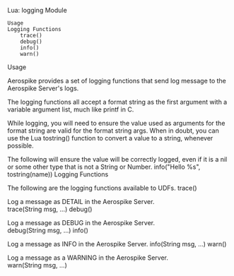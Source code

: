 
 Lua: logging Module

    Usage
    Logging Functions
        trace()
        debug()
        info()
        warn()

Usage

Aerospike provides a set of logging functions that send log message to the Aerospike Server's logs.

The logging functions all accept a format string as the first argument with a variable argument list, much like printf in C.

While logging, you will need to ensure the value used as arguments for the format string are valid for the format string args. When in doubt, you can use the Lua tostring() function to convert a value to a string, whenever possible.

The following will ensure the value will be correctly logged, even if it is a nil or some other type that is not a String or Number.
info("Hello %s", tostring(name))
Logging Functions

The following are the logging functions available to UDFs.
trace()

Log a message as DETAIL in the Aerospike Server.  
trace(String msg, …)
debug()

Log a message as DEBUG in the Aerospike Server.  
debug(String msg, …)
info()

Log a message as INFO in the Aerospike Server.
info(String msg, …)
warn()

Log a message as a WARNING in the Aerospike Server.  
warn(String msg, …)

